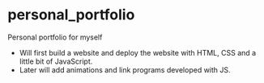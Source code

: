 # personal_portfolio
Personal portfolio for myself

- Will first build a website and deploy the website with HTML, CSS and a little bit of JavaScript.
- Later will add animations and link programs developed with JS. 
